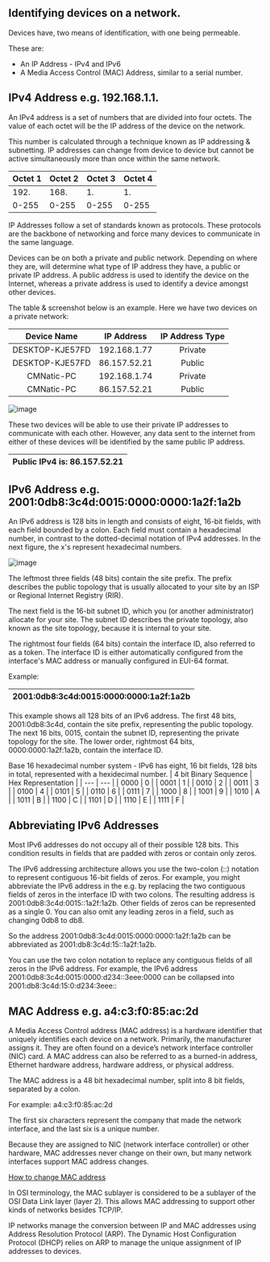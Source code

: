 ## Identifying devices on a network.
Devices have, two means of identification, with one being permeable. 

These are:

- An IP Address - IPv4 and IPv6
- A Media Access Control (MAC) Address, similar to a serial number.

## IPv4 Address e.g. 192.168.1.1.
An IPv4 address is a set of numbers that are divided into four octets. 
The value of each octet will be the IP address of the device on the network.

This number is calculated through a technique known as IP addressing & subnetting.
IP addresses can change from device to device but cannot be active simultaneously more than once within the same network.

| Octet 1 | Octet 2 | Octet 3 | Octet 4 |
| --- | --- | --- | --- |
| 192. | 168. | 1. | 1. |
| 0-255 | 0-255 | 0-255 | 0-255 |

IP Addresses follow a set of standards known as protocols. These protocols are the backbone of networking and force many devices to communicate in the same language.

Devices can be on both a private and public network. Depending on where they are, will determine what type of IP address they have, a public or private IP address.
A public address is used to identify the device on the Internet, whereas a private address is used to identify a device amongst other devices.

The table & screenshot below is an example. Here we have two devices on a private network:

| Device Name | IP Address | IP Address Type |
| :---: | :---: | :---: |
| DESKTOP-KJE57FD | 192.168.1.77 | Private | 
| DESKTOP-KJE57FD | 86.157.52.21 | Public | 
| CMNatic-PC | 192.168.1.74 | Private | 
| CMNatic-PC | 86.157.52.21 | Public |

![image](https://user-images.githubusercontent.com/104662990/181930468-4638a16c-6e37-4c84-9207-cb312659084d.png)

These two devices will be able to use their private IP addresses to communicate with each other. However, any data sent to the internet from either of these devices will be identified by the same public IP address.

| Public IPv4 is: 86.157.52.21 |
| :---: |

## IPv6 Address e.g. 2001:0db8:3c4d:0015:0000:0000:1a2f:1a2b
An IPv6 address is 128 bits in length and consists of eight, 16-bit fields, with each field bounded by a colon. Each field must contain a hexadecimal number, in contrast to the dotted-decimal notation of IPv4 addresses. In the next figure, the x's represent hexadecimal numbers.

![image](https://user-images.githubusercontent.com/104662990/181933810-f2310425-b4eb-4392-844f-6088f106ccf0.png)

The leftmost three fields (48 bits) contain the site prefix. The prefix describes the public topology that is usually allocated to your site by an ISP or Regional Internet Registry (RIR).

The next field is the 16-bit subnet ID, which you (or another administrator) allocate for your site. The subnet ID describes the private topology, also known as the site topology, because it is internal to your site.

The rightmost four fields (64 bits) contain the interface ID, also referred to as a token. The interface ID is either automatically configured from the interface's MAC address or manually configured in EUI-64 format.

Example:

| 2001:0db8:3c4d:0015:0000:0000:1a2f:1a2b |
| :---: |

This example shows all 128 bits of an IPv6 address. The first 48 bits, 2001:0db8:3c4d, contain the site prefix, representing the public topology. The next 16 bits, 0015, contain the subnet ID, representing the private topology for the site. The lower order, rightmost 64 bits, 0000:0000:1a2f:1a2b, contain the interface ID.

Base 16 hexadecimal number system - IPv6 has eight, 16 bit fields, 128 bits in total, represented with a hexidecimal number.
| 4 bit Binary Sequence | Hex Representation |
| --- | --- |
| 0000 | 0 |
| 0001 | 1 |
| 0010 | 2 |
| 0011 | 3 |
| 0100 | 4 |
| 0101 | 5 |
| 0110 | 6 |
| 0111 | 7 |
| 1000 | 8 |
| 1001 | 9 |
| 1010 | A |
| 1011 | B |
| 1100 | C |
| 1101 | D |
| 1110 | E |
| 1111 | F |

## Abbreviating IPv6 Addresses

Most IPv6 addresses do not occupy all of their possible 128 bits. This condition results in fields that are padded with zeros or contain only zeros.

The IPv6 addressing architecture allows you use the two-colon (::) notation to represent contiguous 16-bit fields of zeros. For example, you might abbreviate the IPv6 address in the e.g. by replacing the two contiguous fields of zeros in the interface ID with two colons. The resulting address is 2001:0db8:3c4d:0015::1a2f:1a2b. Other fields of zeros can be represented as a single 0. You can also omit any leading zeros in a field, such as changing 0db8 to db8.

So the address 2001:0db8:3c4d:0015:0000:0000:1a2f:1a2b can be abbreviated as 2001:db8:3c4d:15::1a2f:1a2b.

You can use the two colon notation to replace any contiguous fields of all zeros in the IPv6 address. For example, the IPv6 address 2001:0db8:3c4d:0015:0000:d234::3eee:0000 can be collapsed into 2001:db8:3c4d:15:0:d234:3eee::

## MAC Address e.g. a4:c3:f0:85:ac:2d 

A Media Access Control address (MAC address) is a hardware identifier that uniquely identifies each device on a network. Primarily, the manufacturer assigns it. They are often found on a device’s network interface controller (NIC) card. A MAC address can also be referred to as a burned-in address, Ethernet hardware address, hardware address, or physical address.

The MAC address is a 48 bit hexadecimal number, split into 8 bit fields, separated by a colon. 

For example: a4:c3:f0:85:ac:2d 

The first six characters represent the company that made the network interface, and the last six is a unique number.

Because they are assigned to NIC (network interface controller) or other hardware, MAC addresses never change on their own, but many network interfaces support MAC address changes.

[How to change MAC address](https://www.ibm.com/docs/en/mq-appliance/9.2?topic=commands-mac-address)

In OSI terminology, the MAC sublayer is considered to be a sublayer of the OSI Data Link layer (layer 2). This allows MAC addressing to support other kinds of networks besides TCP/IP.

IP networks manage the conversion between IP and MAC addresses using Address Resolution Protocol (ARP). The Dynamic Host Configuration Protocol (DHCP) relies on ARP to manage the unique assignment of IP addresses to devices.

